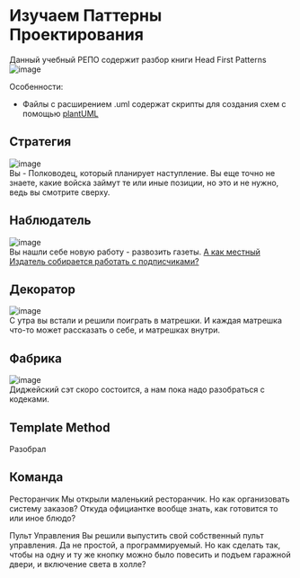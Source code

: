 # Изучаем Паттерны Проектирования
Данный учебный РЕПО содержит разбор книги Head First Patterns
![image](https://user-images.githubusercontent.com/78168466/198394097-7d28a6c3-7aad-4fb1-8872-846ecc4a1629.png)

Особенности:
- Файлы с расширением .uml содержат скрипты для создания схем с помощью [plantUML](https://plantuml.com/)

## Стратегия
![image](https://user-images.githubusercontent.com/78168466/198888614-0f4df0b1-8091-4a04-8c7d-5545f99b41d8.png)<br> 
Вы - Полководец, который планирует наступление. Вы еще точно не знаете, какие войска займут те или иные позиции, но это и не нужно, ведь вы смотрите сверху.

## Наблюдатель
![image](https://user-images.githubusercontent.com/78168466/198893398-b4e71fe7-651e-41c6-8bc2-ce6af268259f.png) <br>
Вы нашли себе новую работу - развозить газеты. [А как местный Издатель собирается работать с подписчиками?](https://github.com/AlexRussianPyth/learn_oop/tree/main/head_first_book/observer "Необязательная подсказка")

## Декоратор
![image](https://user-images.githubusercontent.com/78168466/199572155-e8ee0217-f152-4b46-8725-c422df6cd0cb.png)
<br>
С утра вы встали и решили поиграть в матрешки. И каждая матрешка что-то может рассказать о себе, и матрешках внутри.

## Фабрика
![image](https://user-images.githubusercontent.com/78168466/199784041-06295f6c-6b9c-4e6a-bbb2-8e9cd0c9621f.png)
<br>
Диджейский сэт скоро состоится, а нам пока надо разобраться с кодеками. 

## Template Method
Разобрал

## Команда
Ресторанчик
Мы открыли маленький ресторанчик. Но как организовать систему заказов? Откуда официантке вообще знать, как готовится то или иное блюдо?

Пульт Управления
Вы решили выпустить свой собственный пульт управления. Да не простой, а программируемый. Но как сделать так, чтобы на одну и ту же кнопку можно было повесить и подъем гаражной двери, и включение света в холле?
